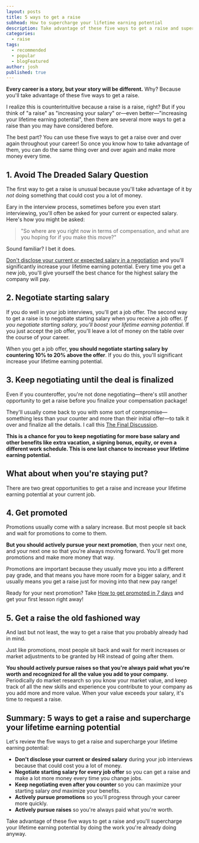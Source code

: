 ```yaml
---
layout: posts
title: 5 ways to get a raise
subhead: How to supercharge your lifetime earning potential
description: Take advantage of these five ways to get a raise and supercharge your lifetime earning potential.
categories:
  - raise
tags:
  - recommended
  - popular
  - blogFeatured
author: josh
published: true
---
```


**Every career is a story, but your story will be different.** Why? Because you'll take advantage of these five ways to get a raise.
			
I realize this is counterintuitive because a raise is a raise, right? But if you think of "a raise" as "increasing your salary" or—even better—"increasing your lifetime earning potential", then there are several more ways to get a raise than you may have considered before.
			
The best part? You can use these five ways to get a raise over and over again throughout your career! So once you know how to take advantage of them, you can do the same thing over and over again and make more money every time.
	
## 1. Avoid The Dreaded Salary Question
	
The first way to get a raise is unusual because you'll take advantage of it by *not* doing something that could cost you a lot of money.

Eary in the interview process, sometimes before you even start interviewing, you'll often be asked for your current or expected salary. Here's how you might be asked:

> "So where are you right now in terms of compensation, and what are you hoping for if you make this move?"

Sound familiar? I bet it does.

[Don't disclose your current or expected salary in a negotiation](/salary-expectations-interview-question/) and you'll significantly increase your lifetime earning potential. Every time you get a new job, you'll give yourself the best chance for the highest salary the company will pay.

## 2. Negotiate starting salary
			
If you do well in your job interviews, you'll get a job offer. The second way to get a raise is to negotiate starting salary when you receive a job offer. *If you negotiate starting salary, you'll boost your lifetime earning potential*. If you just accept the job offer, you'll leave a lot of money on the table over the course of your career.
		
When you get a job offer, **you should negotiate starting salary by countering 10% to 20% above the offer**. If you do this, you'll significant increase your lifetime earning potential.
			
## 3. Keep negotiating until the deal is finalized

Even if you counteroffer, you're not done negotiating—there's still another opportunity to get a raise before you finalize your compensation package!

They'll usually come back to you with some sort of compromise—something less than your counter and more than their initial offer—to talk it over and finalize all the details. I call this [The Final Discussion](/book/negotiate/prepare-for-the-final-salary-negotiation-discussion/).
			
**This is a chance for you to keep negotiating for more base salary and other benefits like extra vacation, a signing bonus, equity, or even a different work schedule. This is one last chance to increase your lifetime earning potential.**

## What about when you're staying put?

There are two great opportunities to get a raise and increase your lifetime earning potential at your current job.
			
## 4. Get promoted

Promotions usually come with a salary increase. But most people sit back and wait for promotions to come to them.

**But you should actively pursue your next promotion**, then your next one, and your next one so that you're always moving forward. You'll get more promotions and make more money that way.
			
Promotions are important because they usually move you into a different pay grade, and that means you have more room for a bigger salary, and it usually means you get a raise just for moving into that new pay range!
			
Ready for your next promotion? Take [How to get promoted in 7 days](/promotion-course) and get your first lesson right away!
			
## 5. Get a raise the old fashioned way
			
And last but not least, the way to get a raise that you probably already had in mind.

Just like promotions, most people sit back and wait for merit increases or market adjustments to be granted by HR instead of going after them.

**You should actively pursue raises so that you're always paid what you're worth and recognized for all the value you add to your company.** Periodically do market research so you know your market value, and keep track of all the new skills and experience you contribute to your company as you add more and more value. When your value exceeds your salary, it's time to request a raise.
			
## Summary: 5 ways to get a raise and supercharge your lifetime earning potential

Let's review the five ways to get a raise and supercharge your lifetime earning potential:

<ul class="checklist my-6">
 <li><i class="fas fa-check-circle"></i><strong>Don't disclose your current or desired salary</strong> during your job interviews because that could cost you a lot of money.</li>
	<li><i class="fas fa-check-circle"></i><strong>Negotiate starting salary for every job offer</strong> so you can get a raise and make a lot more money every time you change jobs.</li>
	<li><i class="fas fa-check-circle"></i><strong>Keep negotiating even after you counter</strong> so you can maximize your starting salary <em>and</em> maximize your benefits.</li>
	<li><i class="fas fa-check-circle"></i><strong>Actively pursue promotions</strong> so you'll progress through your career more quickly.</li>
	<li><i class="fas fa-check-circle"></i><strong>Actively pursue raises</strong> so you're always paid what you're worth.</li>
</ul>

Take advantage of these five ways to get a raise and you'll supercharge your lifetime earning potential by doing the work you're already doing anyway.

<div class="inline-ad hidden"></div>